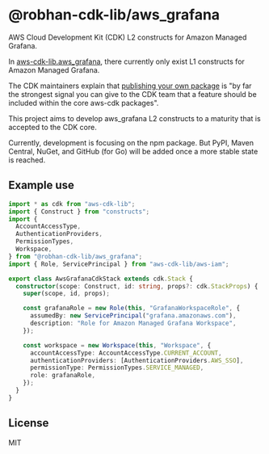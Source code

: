 # @robhan-cdk-lib/aws_grafana

AWS Cloud Development Kit (CDK) L2 constructs for Amazon Managed Grafana.

In [aws-cdk-lib.aws_grafana](https://docs.aws.amazon.com/cdk/api/v2/docs/aws-cdk-lib.aws_grafana-readme.html), there currently only exist L1 constructs for Amazon Managed Grafana.

The CDK maintainers explain that [publishing your own package](https://github.com/aws/aws-cdk/blob/main/CONTRIBUTING.md#publishing-your-own-package) is "by far the strongest signal you can give to the CDK team that a feature should be included within the core aws-cdk packages".

This project aims to develop aws_grafana L2 constructs to a maturity that is accepted to the CDK core.

Currently, development is focusing on the npm package. But PyPI, Maven Central, NuGet, and GitHub (for Go) will be added once a more stable state is reached.

## Example use

```typescript
import * as cdk from "aws-cdk-lib";
import { Construct } from "constructs";
import {
  AccountAccessType,
  AuthenticationProviders,
  PermissionTypes,
  Workspace,
} from "@robhan-cdk-lib/aws_grafana";
import { Role, ServicePrincipal } from "aws-cdk-lib/aws-iam";

export class AwsGrafanaCdkStack extends cdk.Stack {
  constructor(scope: Construct, id: string, props?: cdk.StackProps) {
    super(scope, id, props);

    const grafanaRole = new Role(this, "GrafanaWorkspaceRole", {
      assumedBy: new ServicePrincipal("grafana.amazonaws.com"),
      description: "Role for Amazon Managed Grafana Workspace",
    });

    const workspace = new Workspace(this, "Workspace", {
      accountAccessType: AccountAccessType.CURRENT_ACCOUNT,
      authenticationProviders: [AuthenticationProviders.AWS_SSO],
      permissionType: PermissionTypes.SERVICE_MANAGED,
      role: grafanaRole,
    });
  }
}
```

## License

MIT
